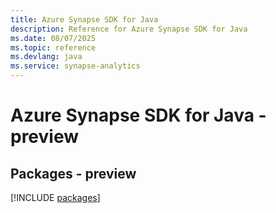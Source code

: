 ```yaml
---
title: Azure Synapse SDK for Java
description: Reference for Azure Synapse SDK for Java
ms.date: 08/07/2025
ms.topic: reference
ms.devlang: java
ms.service: synapse-analytics
---
```

# Azure Synapse SDK for Java - preview
## Packages - preview
[!INCLUDE [packages](synapse-index.md)]
